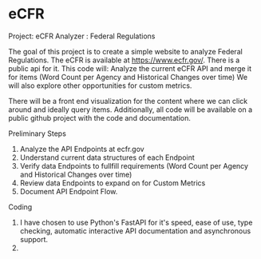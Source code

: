 # eCFR
Project: eCFR Analyzer : Federal Regulations

The goal of this project is to create a simple website to analyze Federal Regulations. The eCFR is available at https://www.ecfr.gov/. There is a public api for it.
This code will:
Analyze the current eCFR API and merge it for items (Word Count per Agency and Historical Changes over time)
We will also explore other opportunities for custom metrics.

There will be a front end visualization for the content where we can click around and ideally query items. 
Additionally, all code will be available on a public github project with the code and documentation.

Preliminary Steps
1.  Analyze the API Endpoints at ecfr.gov
2.  Understand current data structures of each Endpoint
3.  Verify data Endpoints to fullfill requirements (Word Count per Agency and Historical Changes over time)
4.  Review data Endpoints to expand on for Custom Metrics
5.  Document API Endpoint Flow.

Coding
1. I have chosen to use Python's FastAPI for it's speed, ease of use, type checking, automatic interactive API documentation and asynchronous support.
2.   



